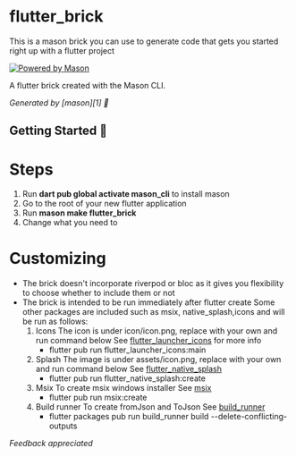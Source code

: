 # flutter_brick
This is a mason brick you can use to generate code that gets you started right up with a flutter project

[![Powered by Mason](https://img.shields.io/endpoint?url=https%3A%2F%2Ftinyurl.com%2Fmason-badge)](https://github.com/felangel/mason)

A flutter brick created with the Mason CLI.

_Generated by [mason][1] 🧱_

## Getting Started 🚀

# Steps
1. Run **dart pub global activate mason_cli** to install mason
2. Go to the root of your new flutter application
3. Run **mason make flutter_brick**
4. Change what you need to


# Customizing
* The brick doesn't incorporate riverpod or bloc as it gives you flexibility to choose whether to include them or not
* The brick is intended to be run immediately after flutter create
  Some other packages are included such as msix, native_splash,icons and will be run as follows: 
    1. Icons 
      The icon is under icon/icon.png, replace with your own and run command below
      See [flutter_launcher_icons](https://pub.dev/packages/flutter_launcher_icons) for more info
        * flutter pub run flutter_launcher_icons:main
    2. Splash
      The image is under assets/icon.png, replace with your own and run command below
      See [flutter_native_splash](https://pub.dev/packages/flutter_native_splash)
        * flutter pub run flutter_native_splash:create
    3. Msix
      To create msix windows installer
      See [msix](https://pub.dev/packages/msix)
        * flutter pub run msix:create 
    4. Build runner
      To create fromJson and ToJson
      See [build_runner](https://pub.dev/packages/build_runner)
        * flutter packages pub run build_runner build --delete-conflicting-outputs

*Feedback appreciated*



